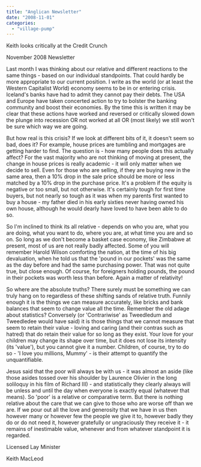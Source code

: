```yaml
---
title: "Anglican Newsletter"
date: "2008-11-01"
categories: 
  - "village-pump"
---
```


Keith looks critically at the Credit Crunch

November 2008 Newsletter

Last month I was thinking about our relative and different reactions to the same things - based on our individual standpoints. That could hardly be more appropriate to our current position. I write as the world (or at least the Western Capitalist World) economy seems to be in or entering crisis. Iceland's banks have had to admit they cannot pay their debts. The USA and Europe have taken concerted action to try to bolster the banking community and boost their economies. By the time this is written it may be clear that these actions have worked and reversed or critically slowed down the plunge into recession OR not worked at all OR (most likely) we still won't be sure which way we are going.

But how real is this crisis? If we look at different bits of it, it doesn't seem so bad, does it? For example, house prices are tumbling and mortgages are getting harder to find. The question is - how many people does this actually affect? For the vast majority who are not thinking of moving at present, the change in house prices is really academic - it will only matter when we decide to sell. Even for those who are selling, if they are buying new in the same area, then a 10% drop in the sale price should be more or less matched by a 10% drop in the purchase price. It's a problem if the equity is negative or too small, but not otherwise. It's certainly tough for first time buyers, but not nearly so tough as it was when my parents first wanted to buy a house - my father died in his early sixties never having owned his own house, although he would dearly have loved to have been able to do so.

So I'm inclined to think its all relative - depends on who you are, what you are doing, what you want to do, where you are, at what time you are and so on. So long as we don't become a basket case economy, like Zimbabwe at present, most of us are not really badly affected. Some of you will remember Harold Wilson comforting the nation, at the time of his big devaluation, when he told us that the 'pound in our pockets' was the same as the day before and had the same purchasing power. That was not quite true, but close enough. Of course, for foreigners holding pounds, the pound in their pockets was worth less than before. Again a matter of relativity!

So where are the absolute truths? There surely must be something we can truly hang on to regardless of these shifting sands of relative truth. Funnily enough it is the things we can measure accurately, like bricks and bank balances that seem to change value all the time. Remember the old adage about statistics? Conversely (or 'Contrariwise' as Tweedledum and Tweedledee would have said) it is those things that we cannot measure that seem to retain their value - loving and caring (and their contras such as hatred) that do retain their value for so long as they exist. Your love for your children may change its shape over time, but it does not lose its intensity (its 'value'), but you cannot give it a number. Children, of course, try to do so - 'I love you millions, Mummy' - is their attempt to quantify the unquantifiable.

Jesus said that the poor will always be with us - it was almost an aside (like those asides tossed over his shoulder by Laurence Olivier in the long soliloquy in his film of Richard III) - and statistically they clearly always will be unless and until the day when everyone is exactly equal (whatever that means). So 'poor' is a relative or comparative term. But there is nothing relative about the care that we can give to those who are worse off than we are. If we pour out all the love and generosity that we have in us then however many or however few the people we give it to, however badly they do or do not need it, however gratefully or ungraciously they receive it - it remains of inestimable value, whenever and from whatever standpoint it is regarded.

Licensed Lay Minister

Keith MacLeod

